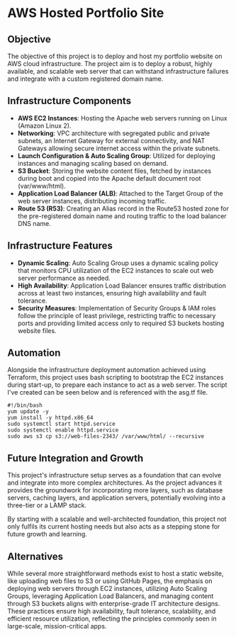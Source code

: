 # AWS Hosted Portfolio Site

## Objective
The objective of this project is to deploy and host my portfolio website on AWS cloud infrastructure. The project aim is to deploy a robust, highly available, and scalable web server that can withstand infrastructure failures and integrate with a custom registered domain name.

## Infrastructure Components
- **AWS EC2 Instances**: Hosting the Apache web servers running on Linux (Amazon Linux 2).
- **Networking**: VPC architecture with segregated public and private subnets, an Internet Gateway for external connectivity, and NAT Gateways allowing secure internet access within the private subnets. 
- **Launch Configuration & Auto Scaling Group**: Utilized for deploying instances and managing scaling based on demand.
- **S3 Bucket**: Storing the website content files, fetched by instances during boot and copied into the Apache default document root (var/www/html).
- **Application Load Balancer (ALB)**: Attached to the Target Group of the web server instances, distributing incoming traffic.
- **Route 53 (R53)**: Creating an Alias record in the Route53 hosted zone for the pre-registered domain name and routing traffic to the load balancer DNS name.

## Infrastructure Features
- **Dynamic Scaling**: Auto Scaling Group uses a dynamic scaling policy that monitors CPU utilization of the EC2 instances to scale out web server performance as needed.
- **High Availability**: Application Load Balancer ensures traffic distribution across at least two instances, ensuring high availability and fault tolerance.
- **Security Measures**: Implementation of Security Groups & IAM roles follow the principle of least privilege, restricting traffic to necessary ports and providing limited access only to required S3 buckets hosting website files.

## Automation
Alongside the infrastructure deployment automation achieved using Terraform, this project uses bash scripting to bootstrap the EC2 instances during start-up, to prepare each instance to act as a web server. The script I've created can be seen below and is referenced with the asg.tf file.
```
#!/bin/bash
yum update -y                         
yum install -y httpd.x86_64           
sudo systemctl start httpd.service  
sudo systemctl enable httpd.service
sudo aws s3 cp s3://web-files-2343/ /var/www/html/ --recursive 
```
## Future Integration and Growth

This project's infrastructure setup serves as a foundation that can evolve and integrate into more complex architectures. As the project advances it provides the groundwork for incorporating more layers, such as database servers, caching layers, and application servers, potentially evolving into a three-tier or a LAMP stack.

By starting with a scalable and well-architected foundation, this project not only fulfils its current hosting needs but also acts as a stepping stone for future growth and learning.

## Alternatives
While several more straightforward methods exist to host a static website, like uploading web files to S3 or using GitHub Pages, the emphasis on deploying web servers through EC2 instances, utilizing Auto Scaling Groups, leveraging Application Load Balancers, and managing content through S3 buckets aligns with enterprise-grade IT architecture designs. These practices ensure high availability, fault tolerance, scalability, and efficient resource utilization, reflecting the principles commonly seen in large-scale, mission-critical apps.
